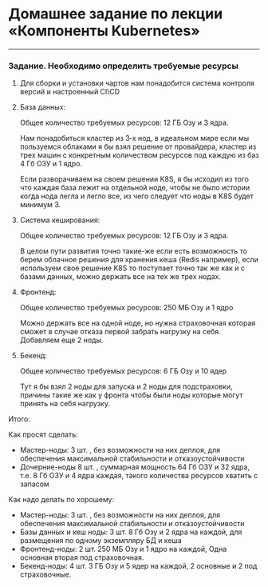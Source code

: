 # Домашнее задание по лекции «Компоненты Kubernetes»

---

### Задание. Необходимо определить требуемые ресурсы


1. Для сборки и установки чартов нам понадобится система контроля версий и настроенный CI\CD
2. База данных:

   Общее количество требуемых ресурсов: 12 ГБ Озу и 3 ядра.

   Нам понадобиться кластер из 3‑х нод, в идеальном мире если мы пользуемся облаками я бы взял решение от провайдера, 
   кластер из трех машин с конкретным количеством ресурсов под каждую из баз 4 Гб ОЗУ и 1 ядро.

   Если разворачиваем на своем решении K8S, я бы исходил из того что каждая база лежит на отдельной ноде, чтобы не
   было истории когда нода легла и легло все, из чего следует что ноды в K8S будет минимум 3.
3. Система кеширования:

   Общее количество требуемых ресурсов: 12 ГБ Озу и 3 ядра.

   В целом пути развития точно такие-же если есть возможность то берем облачное решения для хранения кеша 
   (Redis например), если используем свое решение K8S то поступает точно так же как и с базами данных, можно держать 
   все на тех же трех нодах.
4. Фронтенд:

   Общее количество требуемых ресурсов: 250 МБ Озу и 1 ядро

   Можно держать все на одной ноде, но нужна страховочная которая сможет в случае отказа первой забрать нагрузку на себя.
   Добавляем еще 2 ноды.
5. Бекенд:

   Общее количество требуемых ресурсов: 6 ГБ Озу и 10 ядер

   Тут я бы взял 2 ноды для запуска и 2 ноды для подстраховки, причины такие же как у фронта чтобы были 
   ноды которые могут принять на себя нагрузку.

Итого:

Как просят сделать:

- Мастер-ноды: 3 шт. , без возможности на них деплоя, для обеспечения максимальной стабильности и отказоустойчивости
- Дочерние-ноды 8 шт. , суммарная мощность 64 Гб ОЗУ и 32 ядра, т.е. 8 Гб ОЗУ и 4 ядра каждая, такого количества 
  ресурсов хватить с запасом

Как надо делать по хорошему:

- Мастер-ноды: 3 шт. , без возможности на них деплоя, для обеспечения максимальной стабильности и отказоустойчивости
- Базы данных и кеш ноды: 3 шт. 8 Гб Озу и 2 ядра на каждой, для размещения по одному экземпляру БД и кеша
- Фронтенд-ноды: 2 шт. 250 МБ Озу и 1 ядро на каждой, Одна основная вторая под страховочная.
- Бекенд-ноды: 4 шт. 3 ГБ Озу и 5 ядер на каждой, 2 основные и 2 под страховочные.

